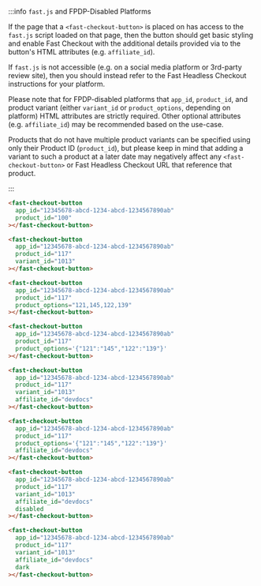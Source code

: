 :::info `fast.js` and FPDP-Disabled Platforms

If the page that a `<fast-checkout-button>` is placed on has access to the `fast.js` script loaded on that page, then the button should get basic styling and enable Fast Checkout with the additional details provided via to the button's HTML attributes (e.g. `affiliate_id`).

If `fast.js` is not accessible (e.g. on a social media platform or 3rd-party review site), then you should instead refer to the Fast Headless Checkout instructions for your platform.

Please note that for FPDP-disabled platforms that `app_id`, `product_id`, and product variant (either `variant_id` or `product_options`, depending on platform) HTML attributes are strictly required. Other optional attributes (e.g. `affiliate_id`) may be recommended based on the use-case.

Products that do not have multiple product variants can be specified using only their Product ID (`product_id`), but please keep in mind that adding a variant to such a product at a later date may negatively affect any `<fast-checkout-button>` or Fast Headless Checkout URL that reference that product.

:::

```html Basic Product Button (SINGLE VARIANT PRODUCTS ONLY)
<fast-checkout-button
  app_id="12345678-abcd-1234-abcd-1234567890ab"
  product_id="100"
></fast-checkout-button>
```

```html Basic Variant Button (variant or product options required depending on platform)
<fast-checkout-button
  app_id="12345678-abcd-1234-abcd-1234567890ab"
  product_id="117"
  variant_id="1013"
></fast-checkout-button>
```

```html Basic Variant Button via comma-separated product options (variant or product options required depending on platform)
<fast-checkout-button
  app_id="12345678-abcd-1234-abcd-1234567890ab"
  product_id="117"
  product_options="121,145,122,139"
></fast-checkout-button>
```

```html Button with JSON product options (variant or product options required depending on platform)
<fast-checkout-button
  app_id="12345678-abcd-1234-abcd-1234567890ab"
  product_id="117"
  product_options='{"121":"145","122":"139"}'
></fast-checkout-button>
```

```html Basic Variant Button with Affiliate ID
<fast-checkout-button
  app_id="12345678-abcd-1234-abcd-1234567890ab"
  product_id="117"
  variant_id="1013"
  affiliate_id="devdocs"
></fast-checkout-button>
```

```html Button with Product Options and Affiliate ID
<fast-checkout-button
  app_id="12345678-abcd-1234-abcd-1234567890ab"
  product_id="117"
  product_options='{"121":"145","122":"139"}'
  affiliate_id="devdocs"
></fast-checkout-button>
```

```html Disabled Button
<fast-checkout-button
  app_id="12345678-abcd-1234-abcd-1234567890ab"
  product_id="117"
  variant_id="1013"
  affiliate_id="devdocs"
  disabled
></fast-checkout-button>
```

```html Dark Theme Button
<fast-checkout-button
  app_id="12345678-abcd-1234-abcd-1234567890ab"
  product_id="117"
  variant_id="1013"
  affiliate_id="devdocs"
  dark
></fast-checkout-button>
```
